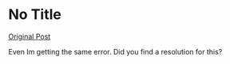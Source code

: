 # No Title

[Original Post](https://discourse.onlinedegree.iitm.ac.in/t/169029/259)

<p>Even Im getting the same error. Did you find a resolution for this?</p>